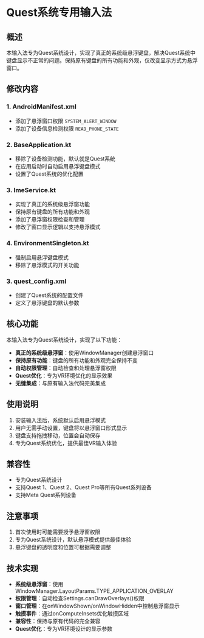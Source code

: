 # Quest系统专用输入法

## 概述
本输入法专为Quest系统设计，实现了真正的系统级悬浮键盘，解决Quest系统中键盘显示不正常的问题。保持原有键盘的所有功能和外观，仅改变显示方式为悬浮窗口。

## 修改内容

### 1. AndroidManifest.xml
- 添加了悬浮窗口权限 `SYSTEM_ALERT_WINDOW`
- 添加了设备信息检测权限 `READ_PHONE_STATE`

### 2. BaseApplication.kt
- 移除了设备检测功能，默认就是Quest系统
- 在应用启动时自动启用悬浮键盘模式
- 设置了Quest系统的优化配置

### 3. ImeService.kt
- 实现了真正的系统级悬浮窗功能
- 保持原有键盘的所有功能和外观
- 添加了悬浮窗权限检查和管理
- 修改了窗口显示逻辑以支持悬浮模式

### 4. EnvironmentSingleton.kt
- 强制启用悬浮键盘模式
- 移除了悬浮模式的开关功能

### 3. quest_config.xml
- 创建了Quest系统的配置文件
- 定义了悬浮键盘的默认参数

## 核心功能
本输入法专为Quest系统设计，实现了以下功能：
- **真正的系统级悬浮窗**：使用WindowManager创建悬浮窗口
- **保持原有功能**：键盘的所有功能和外观完全保持不变
- **自动权限管理**：自动检查和处理悬浮窗权限
- **Quest优化**：专为VR环境优化的显示效果
- **无缝集成**：与原有输入法代码完美集成

## 使用说明
1. 安装输入法后，系统默认启用悬浮模式
2. 用户无需手动设置，键盘将以悬浮窗口形式显示
3. 键盘支持拖拽移动，位置会自动保存
4. 专为Quest系统优化，提供最佳VR输入体验

## 兼容性
- 专为Quest系统设计
- 支持Quest 1、Quest 2、Quest Pro等所有Quest系列设备
- 支持Meta Quest系列设备

## 注意事项
1. 首次使用时可能需要授予悬浮窗权限
2. 专为Quest系统设计，默认悬浮模式提供最佳体验
3. 悬浮键盘的透明度和位置可根据需要调整

## 技术实现
- **系统级悬浮窗**：使用WindowManager.LayoutParams.TYPE_APPLICATION_OVERLAY
- **权限管理**：自动检查Settings.canDrawOverlays()权限
- **窗口管理**：在onWindowShown/onWindowHidden中控制悬浮窗显示
- **触摸事件**：通过onComputeInsets优化触摸区域
- **兼容性**：保持与原有代码的完全兼容
- **Quest优化**：专为VR环境设计的显示参数
